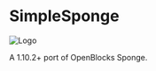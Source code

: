 # SimpleSponge
![Logo](https://i.gyazo.com/89848a5e98340b43b53ef80d44bdd5b4.png)

A 1.10.2+ port of OpenBlocks Sponge.
